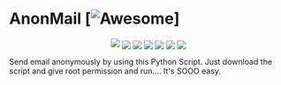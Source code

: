 # AnonMail [![Awesome](https://cdn.rawgit.com/sindresorhus/awesome/d7305f38d29fed78fa85652e3a63e154dd8e8829/media/badge.svg)]

<p align="center">
 <a href="#"><img aligh="center" src="https://komarev.com/ghpvc/?username=technicaldada" /></a>
 <a href="#"><img align="center" src="https://img.shields.io/github/repo-size/technicaldada/anonmail" /></a>
 <a href="#"><img align="center" src="https://img.shields.io/github/issues-closed/technicaldada/anonmail" /></a>
 <a href="#"><img align="center" src="https://img.shields.io/github/languages/top/technicaldada/anonmail" /></a>
 <a href="#"><img align="center" src="https://img.shields.io/github/license/technicaldada/anonmail" /></a>
 <a href="#"><img align="center" src="https://img.shields.io/github/v/release/technicaldada/anonmail" /></a>
 <a href="#"><img align="center" src="https://img.shields.io/github/stars/technicaldada/anonmail?style=social" /></a>
</p>

Send email anonymously by using this Python Script.
Just download the script and give root permission and run....
It's SOOO easy.

